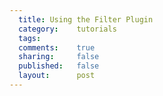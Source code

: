 ```yaml
---
  title: Using the Filter Plugin
  category:    tutorials
  tags:
  comments:    true
  sharing:     false
  published:   false
  layout:      post
---
```


